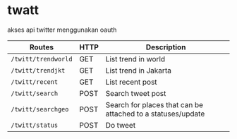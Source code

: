 # twatt
akses api twitter menggunakan oauth


|Routes|HTTP|Description|
|------|-----|----------|
|`/twitt/trendworld` |GET|List trend in world
|`/twitt/trendjkt`|GET|List trend in Jakarta
|`/twitt/recent`|GET| List recent post
|`/twitt/search`|POST| Search tweet post
|`/twitt/searchgeo`|POST|Search for places that can be attached to a statuses/update
|`/twitt/status`|POST| Do tweet
